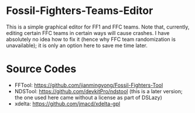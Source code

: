 # Fossil-Fighters-Teams-Editor
This is a simple graphical editor for FF1 and FFC teams. Note that, currently, editing certain FFC teams in certain ways will cause
crashes. I have absolutely no idea how to fix it (hence why FFC team randomization is unavailable); it is only an option here to save
me time later.

# Source Codes
- FFTool: https://github.com/jianmingyong/Fossil-Fighters-Tool
- NDSTool: https://github.com/devkitPro/ndstool (this is a later version; the one used here came without a license as part of DSLazy)
- xdelta: https://github.com/jmacd/xdelta-gpl
